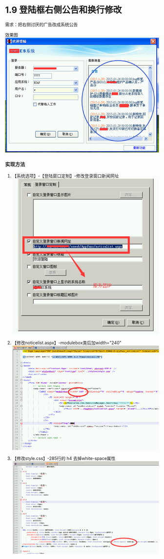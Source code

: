 # 1.9 登陆框右侧公告和换行修改
需求：把右侧讨厌的广告改成系统公告

效果图  
![](../images/1.9.jpg)

### 实现方法
1. 【系统选项】-【登陆窗口定制】-修改登录窗口新闻网址  
![](../images/1.9.1.jpg)

2. 【修改noticelist.aspx】-modulebox类后加width="240"  
![](../images/1.9.2.jpg)

3. 【修改style.css】-285行的 h4 去掉white-space属性  
![](../images/1.9.3.jpg)
